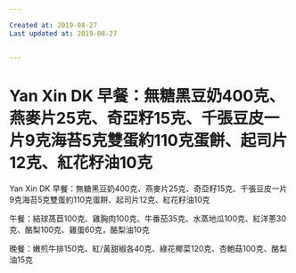 ```yaml
---

Created at: 2019-08-27
Last updated at: 2019-08-27


---
```


# Yan Xin DK 早餐：無糖黑豆奶400克、燕麥片25克、奇亞籽15克、千張豆皮一片9克海苔5克雙蛋約110克蛋餅、起司片12克、紅花籽油10克


Yan Xin DK 早餐：無糖黑豆奶400克、燕麥片25克、奇亞籽15克、千張豆皮一片9克海苔5克雙蛋約110克蛋餅、起司片12克、紅花籽油10克

午餐：結球萵苣100克、雞胸肉100克、牛番茄35克、水蒸地瓜100克、紅洋蔥30克、酪梨100克、雞蛋60克，酪梨油10克

晚餐：嫩煎牛排150克、紅/黃甜椒各40克、綠花椰菜120克、杏鮑菇100克、酪梨油15克

